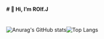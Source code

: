 **# 👋 Hi, I’m ROlf.J**
#

  ![Anurag's GitHub stats](https://github-readme-stats.vercel.app/api?username=DHIGHSOUL&show_icons=true&theme=swift)![Top Langs](https://github-readme-stats.vercel.app/api/top-langs/?username=DHIGHSOUL&layout=compact&theme=swift)
